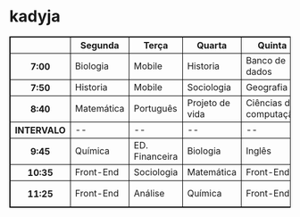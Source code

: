 # kadyja


<!DOCTYPE html>
<html lang="en">
<head>
    <meta charset="UTF-8">
    <meta name="viewport" content="width=device-width, initial-scale=1.0">
    <title>Document</title>
    <style>
        table, th, td {
         border: 1px solid black;
         border-collapse: collapse;
        }
    </style>
</head>
<body>
    <table>
        <tr>
            <th></th>
            <th>Segunda</th>
            <th>Terça</th>
            <th>Quarta</th>
            <th>Quinta</th>
            <th>Sexta</th>
        </tr>
        <tr>
            <th>7:00</th>
            <td>Biologia</td>
            <td>Mobile</td>
            <td>Historia</td>
            <td>Banco de dados</td>
            <td>Geografia</td>
        </tr>
        <tr>
            <th>7:50</th>
            <td>Historia</td>
            <td>Mobile</td>
            <td>Sociologia</td>
            <td>Geografia</td>
            <td>Português</td>
        </tr>
        <tr>
            <th>8:40</th>
            <td>Matemática</td>
            <td>Português</td>
            <td>Projeto de vida</td>
            <td>Ciências da computação</td>
            <td>Matemática</td>
        </tr>
        <tr>
            <th>INTERVALO</th>
            <td>--</td>
            <td>--</td>
            <td>--</td>
            <td>--</td>
            <td>--</td>
        </tr>
        <tr>
            <th>9:45</th>
            <td>Química</td>
            <td>ED. Financeira</td>
            <td>Biologia</td>
            <td>Inglês</td>
            <td>Banco de dados</td>
        </tr>
        <tr>
            <th>10:35</th>
            <td>Front-End</td>
            <td>Sociologia</td>
            <td>Matemática</td>
            <td>Front-End</td>
            <td>Análise</td>
        </tr>
        <tr>
            <th>11:25</th>
            <td>Front-End</td>
            <td>Análise</td>
            <td>Química</td>
            <td>Front-End</td>
            <td>Ciências da computação</td>
        </tr>
    </table>
</body>
</html>
